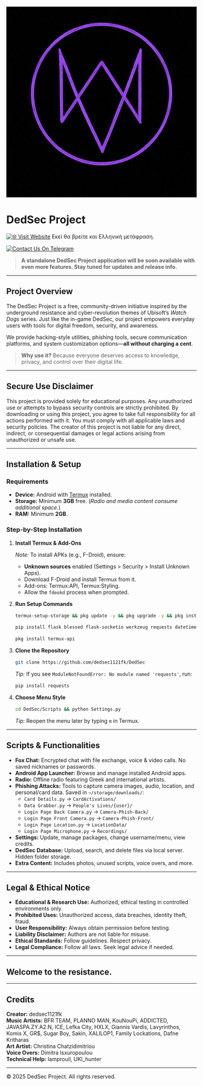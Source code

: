 ![Custom Purple Fox Logo](https://github.com/dedsec1121fk/DedSec/blob/f5fabcbd129e7cc233a728f78299a4db5abd00fb/Extra%20Content/Images/Custom%20Purple%20Fox%20Logo.png?raw=true)

# DedSec Project

[![🌐 Visit Website](https://img.shields.io/badge/Website-ded--sec.space-blue?style=for-the-badge)](https://www.ded-sec.space)
Εκεί θα βρείτε και Ελληνική μετάφραση.

[![Contact Us On Telegram](https://img.shields.io/badge/Telegram-Contact%20Us-blue?style=for-the-badge&logo=telegram)](https://t.me/dedsecproject)

> **A standalone DedSec Project application will be soon available with even more features. Stay tuned for updates and release info.**

---

## Project Overview

The DedSec Project is a free, community-driven initiative inspired by the underground resistance and cyber-revolution themes of Ubisoft’s *Watch Dogs* series. Just like the in-game DedSec, our project empowers everyday users with tools for digital freedom, security, and awareness.

We provide hacking-style utilities, phishing tools, secure communication platforms, and system customization options—**all without charging a cent**.

> **Why use it?** Because everyone deserves access to knowledge, privacy, and control over their digital life.

---

## Secure Use Disclaimer

This project is provided solely for educational purposes. Any unauthorized use or attempts to bypass security controls are strictly prohibited. By downloading or using this project, you agree to take full responsibility for all actions performed with it. You must comply with all applicable laws and security policies. The creator of this project is not liable for any direct, indirect, or consequential damages or legal actions arising from unauthorized or unsafe use.

---

## Installation & Setup

### Requirements

- **Device:** Android with [Termux](https://f-droid.org/) installed.
- **Storage:** Minimum **3GB** free. (_Radio and media content consume additional space._)
- **RAM:** Minimum **2GB**.

### Step-by-Step Installation

1. **Install Termux & Add-Ons**

   _Note:_ To install APKs (e.g., F-Droid), ensure:
   - **Unknown sources** enabled (Settings > Security > Install Unknown Apps).
   - Download F-Droid and install Termux from it.
   - Add-ons: Termux:API, Termux:Styling.
   - Allow the `fdeokd` process when prompted.

2. **Run Setup Commands**

   ```bash
   termux-setup-storage && pkg update -y && pkg upgrade -y && pkg install python git fzf nodejs openssh nano jq wget unzip curl proot openssl aapt rust cloudflared
   ```

   ```bash
   pip install flask blessed flask-socketio werkzeug requests datetime geopy pydub pycryptodome mutagen rust cryptography phonenumbers pycountry
   ```

   ```bash
   pkg install termux-api
   ```

3. **Clone the Repository**

   ```bash
   git clone https://github.com/dedsec1121fk/DedSec
   ```

   _Tip:_ If you see `ModuleNotFoundError: No module named 'requests'`, run:
   ```bash
   pip install requests
   ```

4. **Choose Menu Style**

   ```bash
   cd DedSec/Scripts && python Settings.py
   ```

   _Tip:_ Reopen the menu later by typing `m` in Termux.

---

## Scripts & Functionalities

- **Fox Chat:** Encrypted chat with file exchange, voice & video calls. No saved nicknames or passwords.
- **Android App Launcher:** Browse and manage installed Android apps.
- **Radio:** Offline radio featuring Greek and international artists.
- **Phishing Attacks:** Tools to capture camera images, audio, location, and personal/card data. Saved in `~/storage/downloads/`:
  - `Card Details.py` → `CardActivations/`
  - `Data Grabber.py` → `People's Lives/{user}/`
  - `Login Page Back Camera.py` → `Camera-Phish-Back/`
  - `Login Page Front Camera.py` → `Camera-Phish-Front/`
  - `Login Page Location.py` → `LocationData/`
  - `Login Page Microphone.py` → `Recordings/`
- **Settings:** Update, manage packages, change username/menu, view credits.
- **DedSec Database:** Upload, search, and delete files via local server. Hidden folder storage.
- **Extra Content:** Includes photos, unused scripts, voice overs, and more.

---

## Legal & Ethical Notice

- **Educational & Research Use:** Authorized, ethical testing in controlled environments only.
- **Prohibited Uses:** Unauthorized access, data breaches, identity theft, fraud.
- **User Responsibility:** Always obtain permission before testing.
- **Liability Disclaimer:** Authors are not liable for misuse.
- **Ethical Standards:** Follow guidelines. Respect privacy.
- **Legal Compliance:** Follow all laws. Seek legal advice if needed.

---

## Welcome to the resistance.

---

## Credits

**Creator:** dedsec1121fk  
**Music Artists:** BFR TEAM, PLANNO MAN, KouNouPi, ADDICTED, JAVASPA.ZY.A2.N, ICE, Lefka City, HXLX, Giannis Vardis, Lavyrinthos, Komis X, GR$, Sugar Boy, Sakin, XALILOP1, Family Lockations, Dafne Kritharas  
**Art Artist:** Christina Chatzidimitriou  
**Voice Overs:** Dimitra Isxuropoulou  
**Technical Help:** lamprouil, UKI_hunter  

---

© 2025 DedSec Project. All rights reserved.